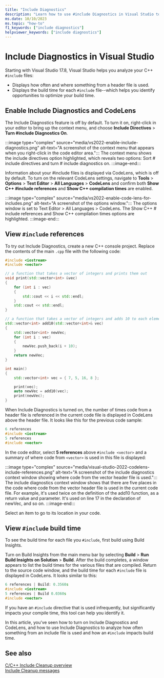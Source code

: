 ```yaml
---
title: "Include Diagnostics"
description: "Learn how to use #include Diagnostics in Visual Studio to analyze how often something from an include file is used and how an #include impacts build time."
ms.date: 10/10/2023
ms.topic: "how-to"
f1_keywords: ["include diagnostics"]
helpviewer_keywords: ["include diagnostics"]
---
```

# Include Diagnostics in Visual Studio

Starting with Visual Studio 17.8, Visual Studio helps you analyze your C++ `#include` files:

- Displays how often and where something from a header file is used.
- Displays the build time for each `#include` file--which helps you identify opportunities to optimize your build time.

## Enable Include Diagnostics and CodeLens

The Include Diagnostics feature is off by default. To turn it on, right-click in your editor to bring up the context menu, and choose **Include Directives** > **Turn #include Diagnostics On**.

:::image type="complex" source="media/vs2022-enable-include-diagnostics.png" alt-text="A screenshot of the context menu that appears when you right-click in the code editor area.":::
The context menu shows the include directives option highlighted, which reveals two options: Sort # include directives and turn # include diagnostics on.
:::image-end:::

Information about your #include files is displayed via CodeLens, which is off by default. To turn on the relevant CodeLens settings, navigate to **Tools** > **Options** > **Text Editor** > **All Languages** > **CodeLens** and confirm both **Show C++ #include references** and **Show C++ compilation times** are enabled.

:::image type="complex" source="media/vs2022-enable-code-lens-for-includes.png" alt-text="A screenshot of the options window.":::
The options window is set to Text Editor > All Languages > CodeLens. The Show C++ # include references and Show C++ compilation times options are highlighted.
:::image-end:::

## View `#include` references

To try out Include Diagnostics, create a new C++ console project. Replace the contents of the main `.cpp` file with the following code:

```cpp
#include <iostream>
#include <vector>

// a function that takes a vector of integers and prints them out
void print(std::vector<int> &vec)
{
    for (int i : vec)
    {
        std::cout << i << std::endl;
    }
    std::cout << std::endl;
}

// a function that takes a vector of integers and adds 10 to each element of the vector and store the result in a new vector
std::vector<int> add10(std::vector<int>& vec)
{
    std::vector<int> newVec;
    for (int i : vec)
    {
        newVec.push_back(i + 10);
    }
    return newVec;
}

int main()
{
    std::vector<int> vec = { 7, 5, 16, 8 };

    print(vec);
    auto newVec = add10(vec);
    print(newVec); 
}
```

When Include Diagnostics is turned on, the number of times code from a header file is referenced in the current code file is displayed in CodeLens above the header file. It looks like this for the previous code sample:

```cpp
6 references
#include <iostream>
5 references
#include <vector>
```

In the code editor, select **5 references** above `#include <vector>` and a summary of where code from `<vector>` is used in this file is displayed:

:::image type="complex" source="media/visual-studio-2022-codelens-include-references.png" alt-text="A screenshot of the include diagnostics context window showing where code from the vector header file is used.":::
The include diagnostics context window shows that there are five places in the code where code from the vector header file is used in the current code file. For example, it's used twice on the definition of the add10 function, as a return value and parameter. It's used on line 17 in the declaration of newVec, and so on.
:::image-end:::

Select an item to go to its location in your code.

## View `#include` build time

To see the build time for each file you `#include`, first build using Build Insights.

Turn on Build Insights from the main menu bar by selecting **Build** > **Run Build Insights on Solution** > **Build**. After the build completes, a window appears to list the build times for the various files that are compiled. Return to the source code window, and the build time for each `#include` file is displayed in CodeLens. It looks similar to this:

```cpp
6 references | Build: 0.3560s
#include <iostream>
5 references | Build 0.0360s
#include <vector>
```

If you have an `#include` directive that is used infrequently, but significantly impacts your compile time, this tool can help you identify it.

In this article, you've seen how to turn on Include Diagnostics and CodeLens, and how to use Include Diagnostics to analyze how often something from an include file is used and how an `#include` impacts build time.

## See also

[C/C++ Include Cleanup overview](include-cleanup-overview.md)\
[Include Cleanup messages](include-cleanup-messages.md)